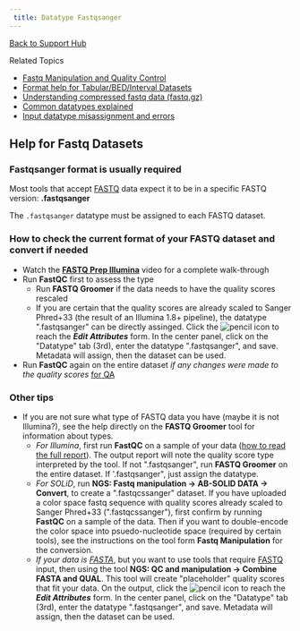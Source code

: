```yaml
---
 title: Datatype Fastqsanger
---
```

[Back to Support Hub](/support/)

Related Topics

* [Fastq Manipulation and Quality Control](/tutorials/ngs/#fastq-manipulation-and-quality-control)
* [Format help for Tabular/BED/Interval Datasets](/support/tabular/)
* [Understanding compressed fastq data (fastq.gz)](/support/compressed-fastq/)
* [Common datatypes explained](/learn/datatypes/)
* [Input datatype misassignment and errors](/support/tool-error/)

## Help for Fastq Datasets

### Fastqsanger format is usually required

Most tools that accept [FASTQ](/learn/datatypes/#fastq) data expect it to be in a specific FASTQ version: **.fastqsanger**

The `.fastqsanger` datatype must be assigned to each FASTQ dataset.

### How to check the current format of your FASTQ dataset and convert if needed

* Watch the **[FASTQ Prep Illumina](http://vimeo.com/galaxyproject/fastqprep)** video for a complete walk-through
* Run **FastQC** first to assess the type
    * Run **FASTQ Groomer** if the data needs to have the quality scores rescaled
    * If you are certain that the quality scores are already scaled to Sanger Phred+33 (the result of an Illumina 1.8+ pipeline), the datatype ".fastqsanger" can be directly assinged. Click the ![pencil](/images/icons/pencil.png "pencil") icon to reach the _**Edit Attributes**_ form. In the center panel, click on the "Datatype" tab (3rd), enter the datatype ".fastqsanger", and save. Metadata will assign, then the dataset can be used.
* Run **FastQC** again on the entire dataset *if any changes were made to the quality scores* [for QA](/tutorials/ngs/#fastq-manipulation-and-quality-control/)

### Other tips

* If you are not sure what type of FASTQ data you have (maybe it is not Illumina?), see the help directly on the **FASTQ Groomer** tool for information about types.
    *   _For Illumina_, first run **FastQC** on a sample of your data ([how to read the full report](http://www.bioinformatics.babraham.ac.uk/projects/fastqc/Help/3%20Analysis%20Modules/)). The output report will note the quality score type interpreted by the tool. If not ".fastqsanger", run **FASTQ Groomer** on the entire dataset. If '.fastqsanger", just assign the datatype.
    *   _For SOLiD_, run **NGS: Fastq manipulation → AB-SOLID DATA → Convert**, to create a ".fastqcssanger" dataset. If you have uploaded a color space fastq sequence with quality scores already scaled to Sanger Phred+33 (".fastqcssanger"), first confirm by running **FastQC** on a sample of the data. Then if you want to double-encode the color space into psuedo-nucleotide space (required by certain tools), see the instructions on the tool form **Fastq Manipulation** for the conversion.
    *   _If your data is [FASTA](/learn/datatypes/#fasta)_, but you want to use tools that require [FASTQ](/learn/datatypes/#fastq) input, then using the tool **NGS: QC and manipulation → Combine FASTA and QUAL**. This tool will create "placeholder" quality scores that fit your data. On the output, click the ![pencil](/images/icons/pencil.png "pencil") icon to reach the _**Edit Attributes**_ form. In the center panel, click on the "Datatype" tab (3rd), enter the datatype ".fastqsanger", and save. Metadata will assign, then the dataset can be used.
